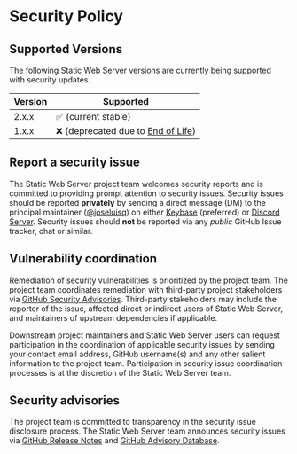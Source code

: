 # Security Policy

## Supported Versions

The following Static Web Server versions are currently being supported with security updates.

| Version | Supported          |
| ------- | ------------------ |
| 2.x.x   | :white_check_mark: (current stable) |
| 1.x.x   | :x: (deprecated due to [End of Life](https://github.com/static-web-server/static-web-server/releases/tag/v1.19.4)) |

## Report a security issue

The Static Web Server project team welcomes security reports and is committed to providing prompt attention to security issues. Security issues should be reported **privately** by sending a direct message (DM) to the principal maintainer ([@joseluisq](https://github.com/joseluisq)) on either [Keybase](https://keybase.io/joseluisq) (preferred) or [Discord Server](https://discord.gg/VWvtZeWAA7). Security issues should **not** be reported via any *public* GitHub Issue tracker, chat or similar.

## Vulnerability coordination

Remediation of security vulnerabilities is prioritized by the project team. The project team coordinates remediation with third-party project stakeholders via [GitHub Security Advisories](https://docs.github.com/en/code-security/security-advisories/working-with-repository-security-advisories/about-repository-security-advisories). Third-party stakeholders may include the reporter of the issue, affected direct or indirect users of Static Web Server, and maintainers of upstream dependencies if applicable.

Downstream project maintainers and Static Web Server users can request participation in the coordination of applicable security issues by sending your contact email address, GitHub username(s) and any other salient information to the project team. Participation in security issue coordination processes is at the discretion of the Static Web Server team.

## Security advisories

The project team is committed to transparency in the security issue disclosure process. The Static Web Server team announces security issues via [GitHub Release Notes](https://github.com/static-web-server/static-web-server/releases) and [GitHub Advisory Database](https://github.com/advisories).
